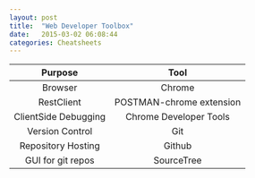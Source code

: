 ```yaml
---
layout: post
title:  "Web Developer Toolbox"
date:   2015-03-02 06:08:44
categories: Cheatsheets
---
```


| Purpose | Tool |
| :-----: | :---: |
| Browser | Chrome |
| RestClient | POSTMAN-chrome extension |
| ClientSide Debugging | Chrome Developer Tools |
| Version Control | Git |
| Repository Hosting | Github |
| GUI for git repos | SourceTree |
